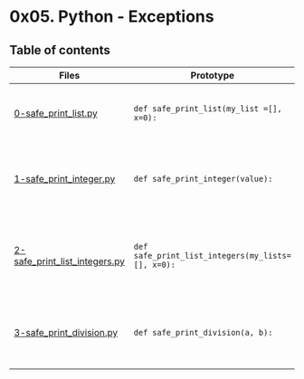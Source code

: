 
# 0x05. Python - Exceptions

## Table of contents 
Files | Prototype | Description 
----- | --------- | -----------
[0-safe_print_list.py](./0-safe_print_list.py) | `def safe_print_list(my_list =[], x=0):` | A python function that prints x elements of a list
[1-safe_print_integer.py](./1-safe_print_integer.py) | `def safe_print_integer(value):` | A python function that prints an integer with "{:d}".format()
[2-safe_print_list_integers.py](./2-safe_print_list_integers.py) | `def safe_print_list_integers(my_lists=[], x=0):` | A python function that prints the first x elements of a list and only integers
[3-safe_print_division.py](./3-safe_print_division.py) | `def safe_print_division(a, b):` | A python function that divides 2 integers and prints the result
